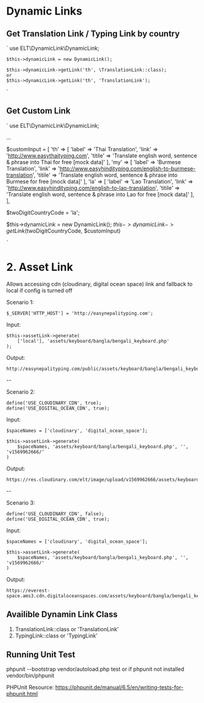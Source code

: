 # Dynamic Links

## Get Translation Link / Typing Link by country ##

`
    use ELT\DynamicLink\DynamicLink;

    $this->dynamicLink = new DynamicLink();
    
    $this->dynamicLink->getLink('th', \TranslationLink::class);
    or 
    $this->dynamicLink->getLink('th', 'TranslationLink');

`

## Get Custom Link ##

`
use ELT\DynamicLink\DynamicLink;

...

$customInput = [
    'th' => [
        'label' => 'Thai Translation',
        'link' => 'http://www.easythaityping.com',
        'titile' => 'Translate english word, sentence & phrase into Thai for free [mock data]'
    ],
    'my' => [
        'label' => 'Burmese Translation',
        'link' => 'http://www.easyhindityping.com/english-to-burmese-translation',
        'titile' => 'Translate english word, sentence & phrase into Burmese for free [mock data]'
    ],
    'la' => [
        'label' => 'Lao Translation',
        'link' => 'http://www.easyhindityping.com/english-to-lao-translation',
        'titile' => 'Translate english word, sentence & phrase into Lao for free [mock data]'
    ],
],

$twoDigitCountryCode = 'la';

$this->dynamicLink = new DynamicLink();
$this->dynamicLink->getLink($twoDigitCountryCode, $customInput)

`

# 2. Asset Link

Allows accessing cdn (cloudinary, digital ocean space) link and fallback to local if config is turned off 


   Scenario 1:
   
    $_SERVER['HTTP_HOST'] = 'http://easynepalityping.com';
    
   Input:
   
    $this->assetLink->generate(
        ['local'], 'assets/keyboard/bangla/bengali_keyboard.php'
    );
            
   Output:
   
    http://easynepalityping.com/public/assets/keyboard/bangla/bengali_keyboard.php
    
   --
   
   Scenario 2:
      
    define('USE_CLOUDINARY_CDN', true);
    define('USE_DIGITAL_OCEAN_CDN', true);
       
   Input:
    
    $spaceNames = ['cloudinary', 'digital_ocean_space'];
      
    $this->assetLink->generate(
        $spaceNames, 'assets/keyboard/bangla/bengali_keyboard.php', '', 'v1569962666/'
    )
               
   Output:
      
    https://res.cloudinary.com/elt/image/upload/v1569962666/assets/keyboard/bangla/bengali_keyboard.php

    
   --
   
   Scenario 3:
      
    define('USE_CLOUDINARY_CDN', false);
    define('USE_DIGITAL_OCEAN_CDN', true);
       
   Input:
    
    $spaceNames = ['cloudinary', 'digital_ocean_space'];
      
    $this->assetLink->generate(
        $spaceNames, 'assets/keyboard/bangla/bengali_keyboard.php', '', 'v1569962666/'
    )
               
   Output:
      
    https://everest-space.ams3.cdn.digitaloceanspaces.com/assets/keyboard/bangla/bengali_keyboard.php


## Availible Dynamin Link Class ##
1. TranslationLink::class or 'TranslationLink'
2. TypingLink::class or 'TypingLink'


## Running Unit Test ##
phpunit --bootstrap vendor/autoload.php test
or if phpunit not installed
vendor/bin/phpunit

PHPUnit Resource: https://phpunit.de/manual/6.5/en/writing-tests-for-phpunit.html
